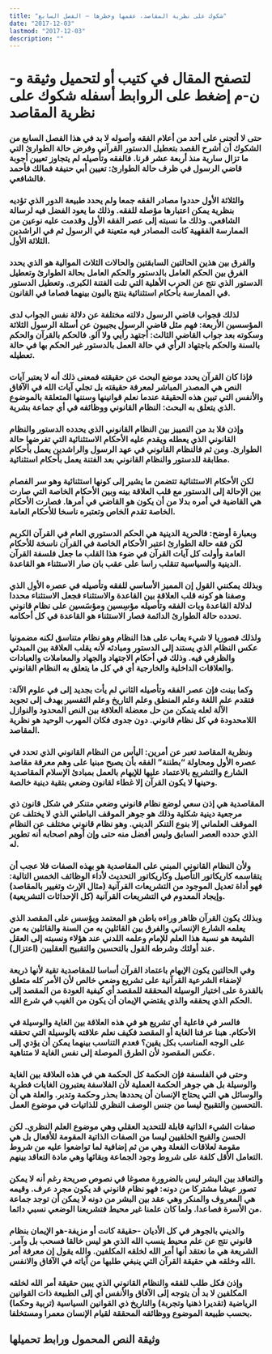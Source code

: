 ```yaml
---
title: "شكوك على نظرية المقاصد، عقمها وخطرها – الفصل السابع"
date: "2017-12-03"
lastmod: "2017-12-03"
description: ""
---
```

# **لتصفح المقال في كتيب أو لتحميل وثيقة و-ن-م إضغط على الروابط أسفله** **شكوك على نظرية المقاصد**

### حتى لا أتجنى على أحد من أعلام الفقه وأصوله لا بد في هذا الفصل السابع من الشكوك أن أشرح القصد بتعطيل الدستور القرآني وفرض حالة الطوارئ التي ما تزال سارية منذ أربعة عشر قرنا. فالفقه وتأصيله لم يتجاوز تعيين أجوبة قاضي الرسول في ظرف حالة الطوارئ: تعيين أبي حنيفة فمالك فأحمد فالشافعي.

### والثلاثة الأول حددوا مصادر الفقه جمعا ولم يحدد طبيعة الدور الذي تؤديه بنظرية يمكن اعتبارها مؤصلة للفقه. وذلك ما يعود الفضل فيه لرسالة الشافعي. وذلك ما نسبته إلى عصر الفقه الأول وقدمت عليه نوعين من الممارسة الفقهية كانت المصادر فيه متعينة في الرسول ثم في الراشدين الثلاثة الأول.

### والفرق بين هذين الحالتين السابقتين والحالات الثلاث الموالية هو الذي يحدد الفرق بين الحكم العامل بالدستور والحكم العامل بحالة الطوارئ وتعطيل الدستور الذي نتج عن الحرب الأهلية التي تلت الفتنة الكبرى. وتعطيل الدستور في الممارسة بأحكام استثنائية ينتج بالبون بينهما فصاما في القانون.

### لذلك فجواب قاضي الرسول دلالته مختلفة عن دلالة نفس الجواب لدى المؤسسين الأربعة: فهم مثل قاضي الرسول يجيبون عن أسئلة الرسول الثلاثة وسكوته بعد جواب القاضي الثالث: أجتهد رأيي ولا آلو. فالحكم بالقرآن والحكم بالسنة والحكم باجتهاد الرأي في حالة العمل بالدستور غير الحكم بها في حالة تعطيله.

### فإذا كان القرآن يحدد موضع البحث عن حقيقته فمعنى ذلك أنه لا يعتبر آيات النص هي المصدر المباشر لمعرفة حقيقته بل تجلي آيات الله في الآفاق والأنفس التي تبين هذه الحقيقة عندما نعلم قوانينها وسننها المتعلقة بالموضوع الذي يتعلق به البحث: النظام القانوني ووظائفه في أي جماعة بشرية.

### وإذن فلا بد من التمييز بين النظام القانوني الذي يحدده الدستور والنظام القانوني الذي يعطله ويقدم عليه الأحكام الاستثنائية التي تفرضها حالة الطوارئ. ومن ثم فالنظام القانوني في عهد الرسول والراشدين يعمل بأحكام مطابقة للدستور والنظام القانوني بعد الفتنة يعمل بأحكام استثنائية.

### لكن الأحكام الاستثنائية تتضمن ما يشير إلى كونها استثنائية وهو سر الفصام بين الإحالة إلى الدستور مع قلب العلاقة بينه وبين الأحكام الخاصة التي صارت هي القاضية في أمره بدلا من أن يكون هو القاضي في أمرها. فصارت الأحكام الخاصة تقدم الخاص وتعتبره ناسخا للأحكام العامة.

### وبعبارة أوضح: فالحرية الدينية هي الحكم الدستوري العام في القرآن الكريم لكن فقه حالة الطوارئ اعتبر الأحكام الخاصة في القرآن ناسخة للأحكام العامة وأولت كل آيات القرآن في ضوء هذا القلب ما جعل فلسفة القرآن الدينية والسياسية تنقلب راسا على عقب بان صار الاستثناء هو القاعدة.

### وبذلك يمكنني القول إن المميز الأساسي للفقه وتأصيله في عصره الأول الذي وصفنا هو كونه قلب العلاقة بين القاعدة والاستثناء فجعل الاستثناء محددا لدلالة القاعدة وبات الفقه وتأصيله مؤسِسين ومؤسَسين على نظام قانوني تحدده حالة الطوارئ الدائمة فصار الاستثناء هو القاعدة في كل أحكامه.

### ولذلك فصوريا لا شيء يعاب على هذا النظام وهو نظام متناسق لكنه مضمونيا عكس النظام الذي يستند إلى الدستور ومبادئه لأنه يقلب العلاقة بين المبدئي والظرفي فيه. وذلك في أحكام الاجتهاد والجهاد والمعاملات والعبادات والعلاقات الداخلية والخارجية أي في كل ما يتعلق به النظام القانوني.

### وكما بينت فإن عصر الفقه وتأصيله الثاني لم يأت بجديد إلى في علوم الآلة: فتقدم علم اللغة وعلم المنطق وعلم التاريخ وعلم التفسير يهدف إلى تجويد الآلة لعله يتمكن من حل معضلة العلاقة بين النص المحدود والنوازل اللامحدودة في كل نظام قانوني. دون جدوى فكان المهرب الوحيد هو نظرية المقاصد.

### ونظرية المقاصد تعبر عن أمرين: اليأس من النظام القانوني الذي تحدد في عصره الأول ومحاولة “بطننة” الفقه بأن يصبح مبنيا على وهم معرفة مقاصد الشارع والتشريع بالاعتماد عليها للإيهام بالعمل بمبادئ الإسلام المقاصدية وحينها لا يكون القرآن إلا غطاء لقانون وضعي بتقية دينية خالصة.

### المقاصدية هي إذن سعي لوضع نظام قانوني وضعي متنكر في شكل قانون ذي مرجعية دينية شكلية وذلك هو جوهر الموقف الباطني الذي لا يختلف عن الموقف العلماني إلا بنوع التنكر الديني. وهو نظام قانوني مختلف عن النظام الذي حدده العصر السابق وليس أفضل منه حتى وإن أوهم اصحابه أنه تطوير له.

### ولأن النظام القانوني المبني على المقاصدية هو بهذه الصفات فلا عجب أن يتقاسمه كاريكاتور التأصيل وكاريكاتور التحديث لأداء الوظائف الخمس التالية: فهو أداة تعديل الموجود من التشريعات القرآنية (مثال الإرث وتغيير بالمقاصد) وإيجاد المعدوم في التشريعات القرآنية (كل الإحداثات التشريعية).

### وبذلك يكون القرآن ظاهر وراءه باطن هو المعتمد ويؤسس على المقصد الذي يعلمه الشارع الإنساني والفرق بين القائلين به من السنة والقائلين به من الشيعة هو نسبة هذا العلم للإمام وعلمه اللدني عند هؤلاء ونسبته إلى العقل عند أولئك وشرطه القول بالتحسين والتقبيح العقليين (اعتزال).

### وفي الحالتين يكون الإيهام باعتماد القرآن أساسا للمقاصدية تقية لأنها ذريعة لإضفاء الشرعية القرآنية على تشريع وضعي خالص لأن الأمر كله متعلق بالقدرة على اختيار الوسيلة المحققة للمقصد أي كيفية العودة من المقصد إلى الحكم الذي يحققه والذي يقتضي الإيمان أن يكون من الغيب في شرع الله.

### فالسر في فاعلية أي تشريع هو في هذه العلاقة بين الغاية والوسيلة في الأحكام. هبنا عرفنا الغاية أو المقصد فكيف نعلم علاقته بالوسيلة التي تحققه على الوجه المناسب بكل يقين؟ فعدم التناسب بينهما يمكن أن يؤدي إلى عكس المقصود لأن الطرق الموصلة إلى نفس الغاية لا متناهية.

### وحتى في الفلسفة فإن الحكمة كل الحكمة هي في هذه العلاقة بين الغاية والوسيلة بل هي جوهر الحكمة العملية لأن الفلاسفة يعتبرون الغايات فطرية والوسائل هي التي يحتاج الإنسان أن يحددها بحذر وحكمة وتدبر. والعلة هي أن التحسين والتقبيح ليسا من جنس الوصف النظري للذاتيات في موضوع العمل.

### صفات الشيء الذاتية قابلة للتحديد العقلي وهي موضوع العلم النظري. لكن الحسن والقبح الخلقيين ليسا من الصفات الذاتية المقومة للأفعال بل هي مقومة لعلاقات الفعلة وهي من ثم إضافية لما تواضعوا عليه من شروط التعامل الأقل كلفة على شروط وجود الجماعة وبقائها وهي مادة التعاقد بينهم.

### والتعاقد بين البشر ليس بالضرورة مصوغا في نصوص صريحة رغم أنه لا يمكن تصور عيشا مشتركا من دونه: فهو نظام قانوني قد يكون مجرد عرف. وقيمه هي المعروف والمنكر وهي عقد بين البشر من دونه لا يمكن أن توجد جماعة من الأسرة فصاعدا. ولما كان علمنا غير محيط فتشريعنا الوضعي نسبي دائما.

### والديني بالجوهر في كل الأديان -حقيقة كانت أو مزيفة-هو الإيمان بنظام قانوني نتج عن علم محيط ينسب الله الذي هو ليس خالقا فسحب بل وآمر. الشريعة هي ما نعتقد أنها أمر الله لخلقه المكلفين. والله يقول إن معرفة أمر الله وخلقه هي حقيقة القرآن التي ينبغي طلبها من آياته في الآفاق والانفس.

### وإذن فكل طلب للفقه والنظام القانوني الذي يبين حقيقة أمر الله لخلقه المكلفين لا بد أن يتوجه إلى الآفاق والأنفس أي إلى الطبيعة ذات القوانين الرياضية (تقديرا ذهنيا وتجربة) والتاريخ ذي القوانين السياسية (تربية وحكما) بحسب طبيعة الموضوع ووظائفه المحققة لقيام الإنسان معمرا ومستخلفا.

## وثيقة النص المحمول ورابط تحميلها

###